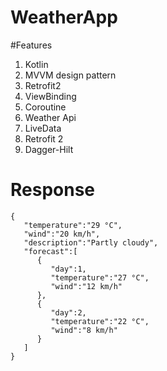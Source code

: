 # WeatherApp

#Features
<ol>
  <li>Kotlin</li>
  <li>MVVM design pattern</li>
  <li>Retrofit2</li>
  <li>ViewBinding</li>
  <li>Coroutine</li>
  <li>Weather Api</li>
  <li>LiveData</li>
  <li>Retrofit 2</li>
  <li>Dagger-Hilt</li>
</ol>

# Response
```
{  
   "temperature":"29 °C",
   "wind":"20 km/h",
   "description":"Partly cloudy",
   "forecast":[  
      {  
         "day":1,
         "temperature":"27 °C",
         "wind":"12 km/h"
      },
      {  
         "day":2,
         "temperature":"22 °C",
         "wind":"8 km/h"
      }
   ]
} 

```
